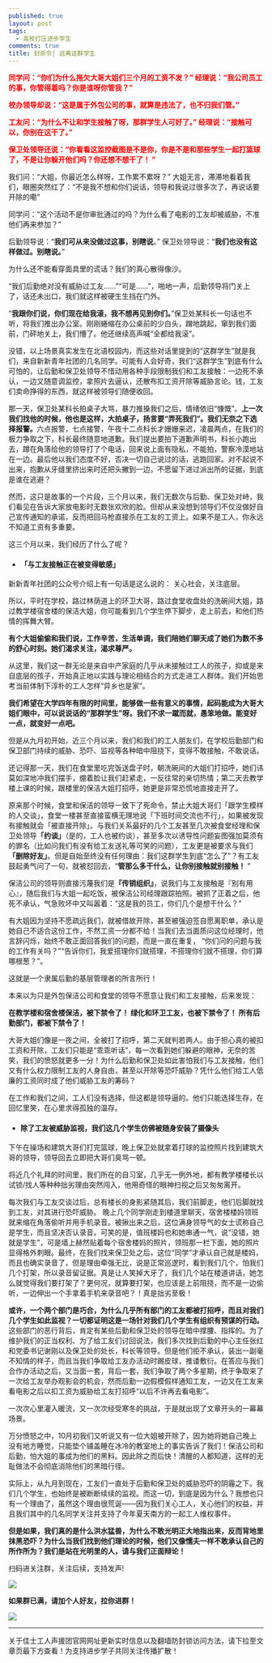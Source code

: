 ```yaml
---
published: true
layout: post
tags: 
  - 高校打压进步学生
comments: true
title: 封杀令| 远离这群学生
---
```


<strong><span style="color: #ff0000;">同学问：“你们为什么拖欠大哥大姐们三个月的工资不发？” 经理说：“我公司员工的事，你管得着吗？你是谁呀你管我？”</span></strong>

<strong><span style="color: #ff0000;">校办领导却说：“这是属于外包公司的事，就算是违法了，也不归我们管。”</span></strong>

<strong><span style="color: #ff0000;">工友问：“为什么不让和学生接触了呀，那群学生人可好了。” 经理说：“接触可以，你别在这干了。”</span></strong>

<strong><span style="color: #ff0000;">保卫处领导还说：“你看看这监控截图是不是你，你是不是和那些学生一起打篮球了，不是让你躲开他们吗？你还想不想干了！ ”</span></strong>

我们问：“大姐，你最近怎么样呀，工作累不累呀？”
大姐无言，滞滞地看着我们，眼圈突然红了：“不是我不想和你们说话，领导和我说过很多次了，再说话要开除的嘞”

同学问：“这个活动不是你审批通过的吗？为什么看了电影的工友却被威胁，不准他们再来参加？”

后勤领导说：“<strong>我们可从来没做过这事，别瞎说</strong>。”
保卫处领导说：“<strong>我们也没有这样做过。别瞎说。</strong>”

为什么还不能看穿面具里的谎话？我们的真心散得像沙。

“我们后勤绝对没有威胁过工友……”“可是……”，啪地一声，后勤领导将门关上了，话还未出口，我们就这样被硬生生挡在门外。

“<strong>我跟你们说，你们现在给我滚，我不想再见到你们。</strong>”保卫处某科长一句话也不听，将我们推出办公室。刚刚蜷缩在办公桌前的少白头，蹭地跳起，窜到我们面前，门砰地关上，我们懵了。他还继续高声喊“全都给我滚”。

没错，以上场景真实发生在北语校园内，而这些对话里提到的“这群学生”就是我们，来自新新青年社团的几名同学。可能有人会好奇，我们“这群学生”到底有什么可怕的，让后勤和保卫处领导不惜动用各种手段限制我们和工友接触：一边死不承认，一边又随意调监控，拿照片去逼认，还散布扣工资开除等威胁言论。钱，工友们卖命挣得的东西，就这样被领导们随便收回。

那一天，保卫处某科长拍桌子大骂，暴力推搡我们之后，情绪依旧“慷慨”。<strong>上一次我们找他的时候，他也是这样，大拍桌子，扬言要“弄死我们”。我们无奈之下选择报警。</strong>六点报警，七点接警，午夜十二点科长才姗姗来迟，凌晨两点，在我们的极力争取之下，科长最终随意地道歉。我们提出要拍下道歉声明书，科长小跑出去，蹲在角落给他的领导打了个电话，回来说上面有隐私，不能拍，警察冷漠地站在一边。最后他以我们态度不好，否决一切自己说过的话，逃跑回家。对不起说不出来，抱歉从牙缝里挤出来时还把头撇到一边，不愿留下进过派出所的证据，到底是谁在逃避？

然而，这只是故事的一个片段，三个月以来，我们无数次与后勤、保卫处对峙，我们看见在告诉大家放电影时无数张欢欣的脸。但却从来没想到领导们不仅没做好自己宣传通知的承诺，反而把回马枪直接杀在工友的工资上。如果不是工人，你永远不知道工资有多重要。

这三个月以来，我们经历了什么了呢？
<ul>
	<li>
<h4><strong>「与工友接触正在被变得敏感」</strong></h4>
</li>
</ul>

新新青年社团的公众号介绍上有一句话是这么说的： 关心社会，关注底层。

所以，平时在学校，路过林荫道上的环卫大哥，路过食堂收盘处的洗碗间大姐，路过教学楼宿舍楼的保洁大姐，你可能看到几个学生停下脚步，走上前去，和他们热情的挥舞大臂。

<strong>有个大姐偷偷和我们说，工作辛苦，生活单调，我们陪她们聊天成了她们为数不多的舒心时刻。她们渴求关注，渴求尊严。</strong>

从这里，我们这一群无论是来自中产家庭的几乎从未接触过工人的孩子，抑或是来自底层的孩子，开始真正地以实践与理论相结合的方式走进工人群体。我们开始思考当前体制下淳朴的工人怎样“异乡也是家”。

<strong>我们希望在大学四年有限的时间里，能够做一些有意义的事情，起码能成为大哥大姐们眼中，可以说说话的“那群学生”呀。我们不求一蹴而就，愚笨地做。能变好一点，就变好一点吧。</strong>

但是从九月初开始，近三个月以来，我们和我们的工人朋友们，在学校后勤部门和保卫部门持续的威胁、恐吓、监视等各种暗中阻挠下，变得不敢接触，不敢说话。

还记得那一天，我们在食堂里吃完饭送盘子时，朝洗碗间的大姐们打招呼，她们讳莫如深地冲我们摆手，绷着脸让我们赶紧走，一反往常的亲切热情；第二天去教学楼上课的时候，跟楼里的保洁大姐打招呼，她更是非常恐慌地直接走开了。

原来那个时候，食堂和保洁的领导一致下了死命令，禁止大姐大哥们「跟学生模样的人交谈」，食堂一楼甚至直接蛮横无理地说「下班时间交流也不行」，如果被发现有接触就会「被直接开除」。与我们关系最好的几个工友甚至几次被食堂经理和保卫处领导<strong>「约谈」</strong>（是的，工人也被约谈），甚至多次以诱导性问题妄图强加莫须有的罪名（比如问我们有没有给工友送礼等可笑的问题），工友更是被要求与我们<strong>「删除好友」</strong>。但是自始至终没有任何理由：我们这群学生到底“怎么了”？有工友鼓起勇气问了一句，就被怼回去，“<strong>管那么多干什么，让你别接触就别接触！</strong> ”

保洁公司的领导则直接污蔑我们是<strong>『传销组织』</strong>，说我们与工友接触是『别有用心』，随后我们与大姐一起吃饭，被保洁公司经理跟踪拍照。被抓了正着之后，他死不承认，气急败坏中又叫嚣着：“这是我的员工，你们几个是想干什么？”

有大姐因为坚持不愿疏远我们，就被借故开除，甚至被强迫签自愿离职单，承认是她自己不适合这份工作，不然工资一分都不给！当我们去当面质问这位经理时，他言辞闪烁，始终不敢正面回答我们的问题，而是一直在重复， “你们问的问题与我的工作有关吗？”“告诉你们，我爱搭理你们就搭理，不搭理你们就不搭理，你们算哪根葱？”。

这就是一个隶属后勤的基层管理者的所言所行！

本来以为只是外包保洁公司和食堂的领导不愿意让我们和工友接触，后来发现：

<strong>在教学楼和宿舍楼保洁，被下禁令了！
绿化和环卫工友，也被下禁令了！
所有后勤部门，都被下禁令了！</strong>

大哥大姐们像是一夜之间，全被打了招呼，第二天就判若两人。由于担心真的被扣工资和开除，工友们只能是“乖乖听话”，每一次看到她们躲避的眼神，无奈的苦笑，我们的愤怒就更多一分！为什么后勤和保卫处如此害怕我们与工友接触，他们又有什么权力限制工友的人身自由，甚至以开除等恐吓威胁？凭什么他们给工人低廉的工资同时成了他们威胁工友的筹码？

在工作和我们之间，工人们没有选择，但这都是领导逼的。他们只能选择生存，在回忆里笑，在心里求得孤独的温存。
<ul>
	<li>
<h4><strong>除了工友被威胁监视，我们这几个学生仿佛被随身安装了摄像头</strong></h4>
</li>
</ul>
下午在操场和建筑大哥们打完篮球，晚上保卫处就拿着打球的监控照片找到建筑大哥的领导，领导回去立即把大哥们臭骂一顿。

将近几个礼拜的时间里，我们所在的自习室，几乎无一例外地，都有教学楼楼长以试锁/找人等种种拙劣理由突然闯入，他用奇怪的眼神扫视之后又匆匆离开。

每次我们与工友交谈过后，总有楼长的身影紧随其后，我们前脚走，他们后脚就找到工友，对其进行恐吓威胁。 晚上几个同学刚走到楼道里聊天，宿舍楼楼妈领班就来缩在角落偷听并用手机录音。被揪出来之后，这位满身领导气的女士谎称自己是学生，而且坚决否认录音。可笑的是，值班楼妈也和她串通一气，说“没错，她就是学生”，可是墙上赫然贴着每个宿舍楼妈的照片，领班那一栏下面，她的照片显得格外刺眼。最终，在我们找来保卫处之后，这位“同学”才承认自己就是楼妈，而且也确实录音了，但是理由牵强无比，说是正常巡逻时，看到我们几个，怕我们几个打架，所以录音留证据。真是让人笑掉大牙了，我们几个站在楼道讲话，她怎么就觉得我们要打架了？更何况，就算要打架，也应该是上前阻挠，而不是一边偷听，一边伸出一个手拿着手机来录音吧？！真是拙劣至极！

<strong>或许，一个两个部门是巧合，为什么几乎所有部门的工友都被打招呼，而且对我们几个学生如此监视？一切都证明这是一场针对我们几个学生有组织有预谋的行动。</strong>
这些部门的恶行背后，肯定有某些后勤和保卫处的领导在暗中撑腰、指挥的。为了维护我们的正当权利、为了给工友们讨回说法，我们多次找到后勤的中心主任张红和党委书记谢刚以及保卫处的处长，科长等领导。但是他们拒不承认，装出一副毫不知情的样子，而且当我们争取给工友办活动时踢皮球，推诿敷衍。在答应与我们合作办活动之后，又当面一套，背后一套，我们争取了两个多星期，终于争取来了一次给工友举办观影会的机会，然而后勤一边假模假样通知工友，一边又在工友来看电影之后以扣工资为威胁给工友打招呼“以后不许再去看电影”。

一次次心里灌入暖流，又一次次经受寒冬的挑战，于是就出现了文章开头的一幕幕场景。

万分愤怒之中，10月初我们又听说又有一位大姐被开除了，因为她将她自己晚上没有地方睡觉，只能垫个铺盖睡在冰冷的教室地上的事实告诉了我们！保洁公司和后勤，怕大姐的事成为他们的黑料。因此除之而后快！清醒的人都知道，这样的无耻做法不会彻底消除他们的黑暗行径。

实际上，从九月到现在，工友们一直处于后勤和保卫处的威胁恐吓的阴霾之下。我们几个学生，也始终是被断断续续的监视。而这一切，到底是因为什么？我想也只有一个理由了，虽然这个理由很荒诞——因为我们关心工人，关心他们的权益，并且我们其中的几名同学关注并支持了今年夏天南方的一起工人维权事件。

<strong>但是如果，我们真的是什么洪水猛兽，为什么不敢光明正大地指出来，反而背地里抹黑恐吓？为什么当我们找到他们理论的时候，他们又像懦夫一样不敢承认自己的所作所为？我们是站在光明里的人，请与我们正面辩论！</strong>

扫码进关注群，关注后续，支持发声!

<img class="alignnone size-full wp-image-117" src="https://i.postimg.cc/d30j8CcX/bw1.png">

<strong>如果群已满，请加个人好友，拉你进群！</strong>

<img class="alignnone size-full wp-image-118" src="https://i.postimg.cc/NFP7b0g0/bw2-1.png">

---
关于佳士工人声援团官网网址更新实时信息以及翻墙防封锁访问方法，请下拉至文章页最下方查看！为支持进步学子共同关注传播扩散！
 
